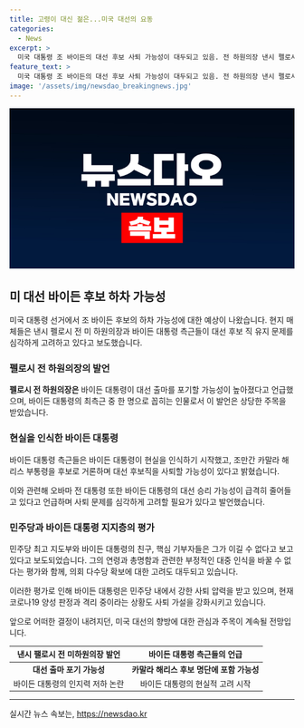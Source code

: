 ```yaml
---
title: 고령이 대신 젊은...미국 대선의 요동
categories:
  - News
excerpt: >
  미국 대통령 조 바이든의 대선 후보 사퇴 가능성이 대두되고 있음. 전 하원의장 낸시 펠로시는 조만간 바이든이 대선 출마 포기할 것으로 생각된다고 밝혔으며, 바이든의 연령과 대중 인식 문제로 인해 후보직을 유지하기 어렵다는 평가가 나오고 있다. 바이든은 코로나19 양성 판정과 함께 강한 사퇴 압력을 받고 있으며, 카말라 해리스 부통령이 새 후보로 거론되고 있다. 오바마 전 대통령 또한 바이든의 후보 유지 문제를 심각하게 고려할 필요가 있다고 발언했다고 전해졌다.
feature_text: >
  미국 대통령 조 바이든의 대선 후보 사퇴 가능성이 대두되고 있음. 전 하원의장 낸시 펠로시는 조만간 바이든이 대선 출마 포기할 것으로 생각된다고 밝혔으며, 바이든의 연령과 대중 인식 문제로 인해 후보직을 유지하기 어렵다는 평가가 나오고 있다. 바이든은 코로나19 양성 판정과 함께 강한 사퇴 압력을 받고 있으며, 카말라 해리스 부통령이 새 후보로 거론되고 있다. 오바마 전 대통령 또한 바이든의 후보 유지 문제를 심각하게 고려할 필요가 있다고 발언했다고 전해졌다.
image: '/assets/img/newsdao_breakingnews.jpg'
---
```


<p><img src="/assets/img/newsdao_breakingnews.jpg" alt="pcversion 속보" /></p>

<h2 data-ke-size="size26">미 대선 바이든 후보 하차 가능성</h2>

<p data-ke-size="size16">미국 대통령 선거에서 조 바이든 후보의 하차 가능성에 대한 예상이 나왔습니다. 현지 매체들은 낸시 펠로시 전 미 하원의장과 바이든 대통령 측근들이 대선 후보 직 유지 문제를 심각하게 고려하고 있다고 보도했습니다.</p>

<h3 data-ke-size="size24"><b>펠로시 전 하원의장의 발언</b></h3>

<p data-ke-size="size16"><b>펠로시 전 하원의장은</b> 바이든 대통령이 대선 출마를 포기할 가능성이 높아졌다고 언급했으며, 바이든 대통령의 최측근 중 한 명으로 꼽히는 인물로서 이 발언은 상당한 주목을 받았습니다.</p>

<h3 data-ke-size="size24"><b>현실을 인식한 바이든 대통령</b></h3>

<p data-ke-size="size16">바이든 대통령 측근들은 바이든 대통령이 현실을 인식하기 시작했고, 조만간 카말라 해리스 부통령을 후보로 거론하며 대선 후보직을 사퇴할 가능성이 있다고 밝혔습니다.</p>

<p data-ke-size="size16">이와 관련해 오바마 전 대통령 또한 바이든 대통령의 대선 승리 가능성이 급격히 줄어들고 있다고 언급하며 사퇴 문제를 심각하게 고려할 필요가 있다고 발언했습니다.</p>

<h3 data-ke-size="size24">민주당과 바이든 대통령 지지층의 평가</h3>

<p data-ke-size="size16">민주당 최고 지도부와 바이든 대통령의 친구, 핵심 기부자들은 그가 이길 수 없다고 보고 있다고 보도되었습니다. 그의 연령과 총명함과 관련한 부정적인 대중 인식을 바꿀 수 없다는 평가와 함께, 의회 다수당 확보에 대한 고려도 대두되고 있습니다.</p>

<p data-ke-size="size16">이러한 평가로 인해 바이든 대통령은 민주당 내에서 강한 사퇴 압력을 받고 있으며, 현재 코로나19 양성 판정과 격리 중이라는 상황도 사퇴 가설을 강화시키고 있습니다.</p>

<p data-ke-size="size16">앞으로 어떠한 결정이 내려지던, 미국 대선의 향방에 대한 관심과 주목이 계속될 전망입니다.</p>

<table>
    <thead>
        <tr>
            <th>낸시 팰로시 전 미하원의장 발언</th>
            <th>바이든 대통령 측근들의 언급</th>
        </tr>
    </thead>
    <tbody>
        <tr>
            <td style="text-align: center; height: 17px;"><b>대선 출마 포기 가능성</b></td>
            <td style="text-align: center; height: 17px;"><b>카말라 해리스 후보 명단에 포함 가능성</b></td>
        </tr>
        <tr>
            <td style="text-align: center; height: 17px;">바이든 대통령의 인지력 저하 논란</td>
            <td style="text-align: center; height: 17px;">바이든 대통령의 현실적 고려 시작</td>
        </tr>
    </tbody>
</table>

<p><hr></p>
실시간 뉴스 속보는, <a href="https://newsdao.kr" rel="dofollow">https://newsdao.kr</a>


